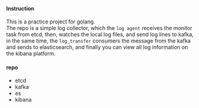 #### Instruction
This is a practice project for golang.  
The repo is a simple log collector, which the `log agent` receives the monitor task from etcd, then, watches the local log files, and send log lines to kafka, in the same time, the  `log_transfer` consumers the message from the kafka and sends to elasticsearch, and finally you can view all log information on the kibana platform.

#### repo
- etcd
- kafka
- es
- kibana
